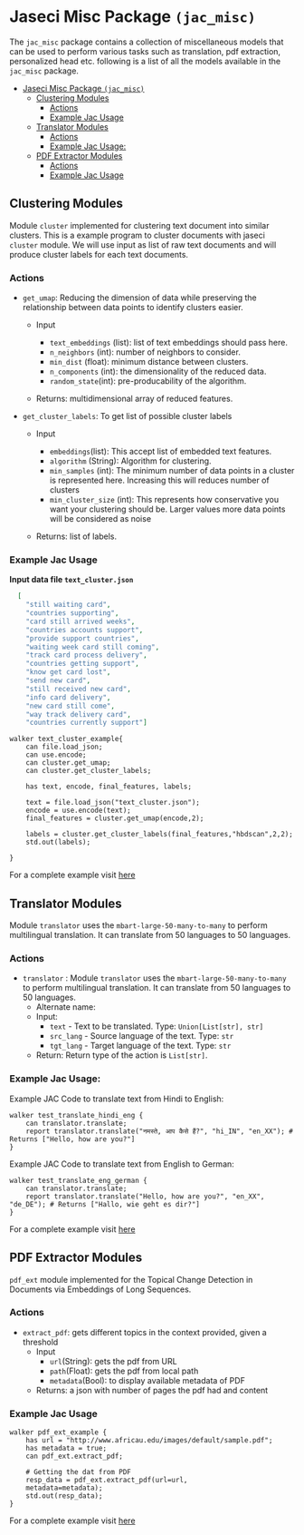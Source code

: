 # Jaseci Misc Package `(jac_misc)`
The `jac_misc` package contains a collection of miscellaneous models that can be used to perform various tasks such as translation, pdf extraction, personalized head etc. following is a list of all the models available in the `jac_misc` package.

- [Jaseci Misc Package `(jac_misc)`](#jaseci-misc-package-jac_misc)
  - [Clustering Modules](#clustering-modules)
    - [Actions](#actions)
    - [Example Jac Usage](#example-jac-usage)
  - [Translator Modules](#translator-modules)
    - [Actions](#actions-1)
    - [Example Jac Usage:](#example-jac-usage-1)
  - [PDF Extractor Modules](#pdf-extractor-modules)
    - [Actions](#actions-2)
    - [Example Jac Usage](#example-jac-usage-2)

## Clustering Modules

Module `cluster` implemented for clustering text document into similar clusters. This is a example program to cluster documents with jaseci `cluster` module. We will use input as list of raw text documents and will produce cluster labels for each text documents.

### Actions

* `get_umap`: Reducing the dimension of data while preserving the relationship between data points to identify clusters easier.
    * Input
        * `text_embeddings` (list): list of text embeddings should pass here.
        * `n_neighbors` (int): number of neighbors to consider.
        * `min_dist` (float): minimum distance between clusters.
        * `n_components` (int): the dimensionality of the reduced data.
        * `random_state`(int): pre-producability of the algorithm.

    * Returns: multidimensional array of reduced features.

* `get_cluster_labels`: To get list of possible cluster labels
    * Input
        * `embeddings`(list): This accept list of embedded text features.
        * `algorithm` (String): Algorithm for clustering.
        * `min_samples` (int): The minimum number of data points in a cluster is represented here. Increasing this will reduces number of clusters
        * `min_cluster_size` (int): This represents how conservative you want your clustering should be. Larger values more data points will be considered as noise

    * Returns: list of labels.


### Example Jac Usage

**Input data file `text_cluster.json`**
```json
  [
    "still waiting card",
    "countries supporting",
    "card still arrived weeks",
    "countries accounts support",
    "provide support countries",
    "waiting week card still coming",
    "track card process delivery",
    "countries getting support",
    "know get card lost",
    "send new card",
    "still received new card",
    "info card delivery",
    "new card still come",
    "way track delivery card",
    "countries currently support"]
```

```jac
walker text_cluster_example{
    can file.load_json;
    can use.encode;
    can cluster.get_umap;
    can cluster.get_cluster_labels;

    has text, encode, final_features, labels;

    text = file.load_json("text_cluster.json");
    encode = use.encode(text);
    final_features = cluster.get_umap(encode,2);

    labels = cluster.get_cluster_labels(final_features,"hbdscan",2,2);
    std.out(labels);

}
```

For a complete example visit [here](jac_misc/cluster/README.md)

## Translator Modules

Module `translator` uses the `mbart-large-50-many-to-many` to perform multilingual translation. It can translate from 50 languages to 50 languages.

### Actions

* `translator` : Module `translator` uses the `mbart-large-50-many-to-many` to perform multilingual translation. It can translate from 50 languages to 50 languages.
  * Alternate name:
  * Input:
    * `text` - Text to be translated. Type: `Union[List[str], str]`
    * `src_lang` - Source language of the text. Type: `str`
    * `tgt_lang` - Target language of the text. Type: `str`
  * Return: Return type of the action is `List[str]`.


### Example Jac Usage:

Example JAC Code to translate text from Hindi to English:

```jac
walker test_translate_hindi_eng {
    can translator.translate;
    report translator.translate("नमस्ते, आप कैसे हैं?", "hi_IN", "en_XX"); # Returns ["Hello, how are you?"]
}
```
Example JAC Code to translate text from English to German:
```jac
walker test_translate_eng_german {
    can translator.translate;
    report translator.translate("Hello, how are you?", "en_XX", "de_DE"); # Returns ["Hallo, wie geht es dir?"]
}
```
For a complete example visit [here](jac_misc/translator/README.md)

## PDF Extractor Modules

`pdf_ext` module implemented for the Topical Change Detection in Documents via Embeddings of Long Sequences.

### Actions

* `extract_pdf`: gets different topics in the context provided, given a threshold
    * Input
        * `url`(String): gets the pdf from URL
        * `path`(Float): gets the pdf from local path
        * `metadata`(Bool): to display available metadata of PDF
    * Returns: a json with number of pages the pdf had and content

### Example Jac Usage

```jac
walker pdf_ext_example {
    has url = "http://www.africau.edu/images/default/sample.pdf";
    has metadata = true;
    can pdf_ext.extract_pdf;

    # Getting the dat from PDF
    resp_data = pdf_ext.extract_pdf(url=url,
    metadata=metadata);
    std.out(resp_data);
}
```

For a complete example visit [here](jac_misc/pdf_ext/README.md)